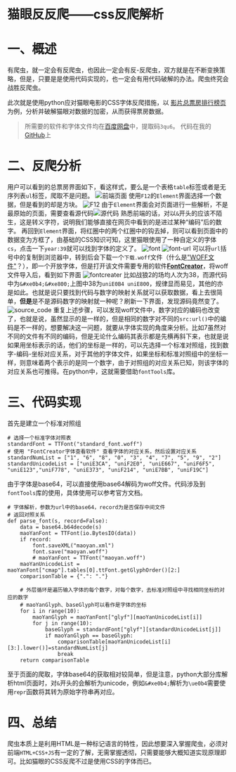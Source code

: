 猫眼反反爬——css反爬解析
====
# 一、概述
有爬虫，就一定会有反爬虫，也因此一定会有反-反爬虫，双方就是在不断变换策略，但是，只要是是使用代码实现的，也一定会有用代码破解的办法。爬虫终究会战胜反爬虫。

此次就是使用python应对猫眼电影的CSS字体反爬措施，以 [影片总票房排行榜页](https://piaofang.maoyan.com/rankings/year)为例，分析并破解猫眼对数据的加密，从而获得票房数据。  

> 所需要的软件和字体文件均在[百度网盘](https://pan.baidu.com/s/1BBLdT_VMcfzYUsrVFahyiQ)中，提取码`3qu6`。
> 代码在我的[GitHub](https://github.com/crj1998/maoyan)上


# 二、反爬分析
用户可以看到的总票房界面如下，看这样式，要么是一个表格`table`标签或者是无序列表`ul`标签，爬取不是问题。
![前端页面](https://upload-images.jianshu.io/upload_images/13843118-7c2ce3012c577e1d.PNG?imageMogr2/auto-orient/strip%7CimageView2/2/w/1240)
使用`F12`的`Element`界面选择一个数据，但是看到的却是方块。
![F12](https://upload-images.jianshu.io/upload_images/13843118-387dc266719758c6.PNG?imageMogr2/auto-orient/strip%7CimageView2/2/w/1240)
由于`Element`界面会对页面进行一些解析，不是最原始的页面，需要查看源代码![源代码](https://upload-images.jianshu.io/upload_images/13843118-de150a498fd3bddc.PNG?imageMogr2/auto-orient/strip%7CimageView2/2/w/1240)
熟悉前端的话，对以`&`开头的应该不陌生，这是转义字符，说明我们能够直接在网页中看到的是进过某种“编码”后的数字。
再回到`Element`界面，将红圈中的两个红圈中的钩去掉，则可以看到页面中的数据变为方框了，由基础的CSS知识可知，这里猫眼使用了一种自定义的字体`cs`，点击一下`year:39`就可以找到字体的定义了。
![font](https://upload-images.jianshu.io/upload_images/13843118-ecd171ed9dd5beaf.PNG?imageMogr2/auto-orient/strip%7CimageView2/2/w/1240)
![font-url](https://upload-images.jianshu.io/upload_images/13843118-38a008ff43b4c9f2.PNG?imageMogr2/auto-orient/strip%7CimageView2/2/w/1240)
可以将`url`括号中的复制到浏览器中，转到后会下载一个`下载.woff`文件（什么是["WOFF文件"](https://baike.baidu.com/item/WOFF/10623561)？），即一个开放字体，但是打开该文件需要专用的软件[**FontCreator**](http://www.mydown.com/soft/359/509448859.shtml)，将woff文件导入后，看到如下界面
![fontcreater](https://upload-images.jianshu.io/upload_images/13843118-a269dbe46a559fbc.PNG?imageMogr2/auto-orient/strip%7CimageView2/2/w/1240)
比如战狼2的场均人次为38，而源代码中为`&#xe0b4;&#xe800;`上图中38为`uniE0B4 uniE800`，规律显而易见，其他的亦是如此。也就是说只要找到代码与数字的映射关系就可以获取数据，看上去很简单，**但是**是不是源码数字的映射就一种呢？刷新一下界面，发现源码竟然变了。
![source_code](https://upload-images.jianshu.io/upload_images/13843118-5f2c4000fe2e8107.PNG?imageMogr2/auto-orient/strip%7CimageView2/2/w/1240)
重复上述步骤，可以发现woff文件中，数字对应的编码也改变了，也就是说，虽然显示的是一样的，但是相同的数字对不同的`src:url()`中的编码是不一样的，想要解决这一问题，就要从字体实现的角度来分析。比如7虽然对不同的文件有不同的编码，但是无论什么编码其表示都是先横再斜下来，也就是说如果用坐标表示的话，他们的坐标是一样的，可以先选择一个标准对照组，找到数字-编码-坐标对应关系，对于其他的字体文件，如果坐标和标准对照组中的坐标一样，则意味着两个表示的是同一个数字，由于对照组的对应关系已知，则该字体的对应关系也可推得。在python中，这就需要借助`fontTools`库。  

# 三、代码实现
首先是建立一个标准对照组

	# 选择一个标准字体对照表
	standardFont = TTFont("standard_font.woff")
	# 使用 "FontCreator字体查看软件" 查看字体的对应关系，然后设置对应关系
	standardNumList = ["1", "6", "8", "0", "3", "4", "7", "5", "9", "2"]
	standardUnicodeList = ["uniE3CA", "uniF2E0", "uniE667", "uniF6F5", "uniE123","uniF778", "uniE373", "uniF214", "uniE7BB", "uniF19C"]

由于字体是base64，可以直接使用base64解码为woff文件。代码涉及到`fontTools`库的使用，具体使用可以参考官方文档。

	# 字体解析，参数为url中的base64，record为是否保存中间文件
	# 返回对照关系
	def parse_font(s, record=False):
	    data = base64.b64decode(s)
	    maoYanFont = TTFont(io.BytesIO(data))
	    if record:
	        font.saveXML("maoyan.xml")
	        font.save("maoyan.woff")
	        # maoYanFont = TTFont("maoyan.woff")
	    maoYanUnicodeList = maoYanFont["cmap"].tables[0].ttFont.getGlyphOrder()[2:]
	    comparisonTable = {".": "."}
		
		# 外层循环是遍历输入字体的每个数字，对每个数字，去标准对照组中寻找相同坐标的对应的数字
		# maoYanGlyph、baseGlyph可以看作是字体的坐标
	    for i in range(10):
	        maoYanGlyph = maoYanFont["glyf"][maoYanUnicodeList[i]]
	        for j in range(10):
	            baseGlyph = standardFont["glyf"][standardUnicodeList[j]]
	            if maoYanGlyph == baseGlyph:
	                comparisonTable[maoYanUnicodeList[i][3:].lower()]=standardNumList[j]
	                break
	    return comparisonTable

至于页面的爬取，字体base64的获取相对较简单，但是注意，python大部分库解析html页面时，对`&`开头的会解析为unicode，例如`&#xe0b4;`解析为`\ue0b4`需要使用`repr`函数将其转为原始字符串再对应。

# 四、总结
爬虫本质上是利用HTML是一种标记语言的特性，因此想要深入掌握爬虫，必须对前端`HTML+CSS+JS`有一定的了解，无需掌握透彻，只需要能够大概知道实现原理即可。比如猫眼的CSS反爬不过是使用CSS的字体而已。